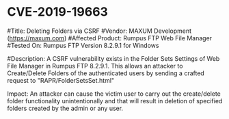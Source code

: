 # CVE-2019-19663

#Title: Deleting Folders via CSRF
#Vendor: MAXUM Development (https://maxum.com)
#Affected Product: Rumpus FTP Web File Manager
#Tested On: Rumpus FTP Version 8.2.9.1 for Windows

#Description: A CSRF vulnerability exists in the Folder Sets Settings of Web File Manager in Rumpus FTP 8.2.9.1. 
This allows an attacker to Create/Delete Folders of the authenticated users by sending a crafted request to "RAPR/FolderSetsSet.html"

Impact: An attacker can cause the victim user to carry out the create/delete folder functionality unintentionally
and that will result in deletion of specified folders created by the admin or any user.
